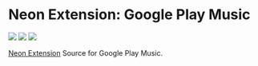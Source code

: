 # Neon Extension: Google Play Music

[![](https://img.shields.io/travis/NeApp/neon-extension-source-googlemusic/master.svg)](https://travis-ci.org/NeApp/neon-extension-source-googlemusic) [![](https://img.shields.io/coveralls/github/NeApp/neon-extension-source-googlemusic/master.svg)](https://coveralls.io/github/NeApp/neon-extension-source-googlemusic) ![](https://img.shields.io/github/license/NeApp/neon-extension-source-googlemusic.svg)

[Neon Extension](https://github.com/NeApp/neon-extension) Source for Google Play Music.
